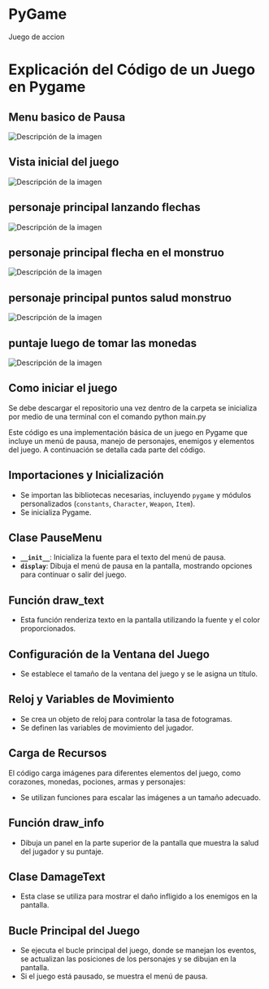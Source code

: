 # PyGame

Juego de accion

# Explicación del Código de un Juego en Pygame

## Menu basico de Pausa

![Descripción de la imagen](https://i.ibb.co/yNdYGH1/juegito-2.png)

## Vista inicial del juego

![Descripción de la imagen](https://i.ibb.co/WDFBkNJ/juegito-1.png)

## personaje principal lanzando flechas

![Descripción de la imagen](https://i.ibb.co/P6k0cgL/juego-4.png)

## personaje principal flecha en el monstruo

![Descripción de la imagen](https://i.ibb.co/jb47R9y/juego-5.png)

## personaje principal puntos salud monstruo

![Descripción de la imagen](https://i.ibb.co/KyDSHjN/juego-3.png)

## puntaje luego de tomar las monedas

![Descripción de la imagen](https://i.ibb.co/Bqy9jpb/juego-6.png)

## Como iniciar el juego

Se debe descargar el repositorio
una vez dentro de la carpeta se inicializa por medio de una terminal con el comando python main.py

Este código es una implementación básica de un juego en Pygame que incluye un menú de pausa, manejo de personajes, enemigos y elementos del juego. A continuación se detalla cada parte del código.

## Importaciones y Inicialización

- Se importan las bibliotecas necesarias, incluyendo `pygame` y módulos personalizados (`constants`, `Character`, `Weapon`, `Item`).
- Se inicializa Pygame.

## Clase PauseMenu

- **`__init__`**: Inicializa la fuente para el texto del menú de pausa.
- **`display`**: Dibuja el menú de pausa en la pantalla, mostrando opciones para continuar o salir del juego.

## Función draw_text

- Esta función renderiza texto en la pantalla utilizando la fuente y el color proporcionados.

## Configuración de la Ventana del Juego

- Se establece el tamaño de la ventana del juego y se le asigna un título.

## Reloj y Variables de Movimiento

- Se crea un objeto de reloj para controlar la tasa de fotogramas.
- Se definen las variables de movimiento del jugador.

## Carga de Recursos

El código carga imágenes para diferentes elementos del juego, como corazones, monedas, pociones, armas y personajes:

- Se utilizan funciones para escalar las imágenes a un tamaño adecuado.

## Función draw_info

- Dibuja un panel en la parte superior de la pantalla que muestra la salud del jugador y su puntaje.

## Clase DamageText

- Esta clase se utiliza para mostrar el daño infligido a los enemigos en la pantalla.

## Bucle Principal del Juego

- Se ejecuta el bucle principal del juego, donde se manejan los eventos, se actualizan las posiciones de los personajes y se dibujan en la pantalla.
- Si el juego está pausado, se muestra el menú de pausa.
